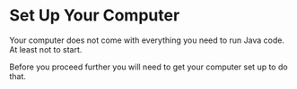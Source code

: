 # Set Up Your Computer

Your computer does not come with everything you need to run Java code.
At least not to start.

Before you proceed further you will need to get your computer set up to do that.
